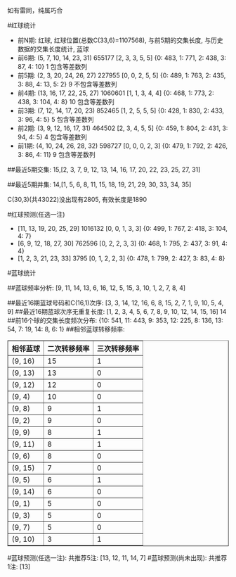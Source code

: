<!-- 
.. title: 双色球2015051期(2015-05-05)数据分析报告
.. slug: slott-2015051-2015-05-05-report
.. date: 2015-05-06 08:00:00 UTC+08:00
.. tags: Lottery
.. link: 
.. description: 
.. type: text
-->

如有雷同，纯属巧合

<!-- TEASER_END-->

#红球统计

- 前N期: 红球, 红球位置(总数C(33,6)=1107568), 与前5期的交集长度, 与历史数据的交集长度统计, 蓝球
- 前6期: (5, 7, 10, 14, 23, 31) 655177 [2, 3, 3, 5, 5] {0: 483, 1: 771, 2: 438, 3: 87, 4: 10} 1 包含等差数列
- 前5期: (2, 3, 20, 24, 26, 27) 227955 [0, 0, 2, 5, 5] {0: 489, 1: 763, 2: 435, 3: 88, 4: 13, 5: 2} 9 不包含等差数列
- 前4期: (13, 16, 17, 22, 25, 27) 1060601 [1, 1, 3, 4, 4] {0: 468, 1: 773, 2: 438, 3: 104, 4: 8} 10 包含等差数列
- 前3期: (7, 12, 14, 17, 20, 23) 852465 [1, 2, 5, 5, 5] {0: 428, 1: 830, 2: 433, 3: 96, 4: 5} 5 包含等差数列
- 前2期: (3, 9, 12, 16, 17, 31) 464502 [2, 3, 4, 5, 5] {0: 459, 1: 804, 2: 431, 3: 94, 4: 5} 4 包含等差数列
- 前1期: (4, 10, 24, 26, 28, 32) 598727 [0, 0, 0, 2, 3] {0: 479, 1: 792, 2: 426, 3: 86, 4: 11} 9 包含等差数列

##最近5期交集:
15,[2, 3, 7, 9, 12, 13, 14, 16, 17, 20, 22, 23, 25, 27, 31]

##最近5期并集:
14,[1, 5, 6, 8, 11, 15, 18, 19, 21, 29, 30, 33, 34, 35]

C(30,3)(共43022)没出现有2805, 
有效长度是1890

#红球预测(任选一注)

- [11, 13, 19, 20, 25, 29] 1016132 [0, 0, 1, 3, 3] {0: 499, 1: 767, 2: 418, 3: 104, 4: 7}
- [6, 9, 12, 18, 27, 30] 762596 [0, 2, 2, 3, 3] {0: 468, 1: 795, 2: 437, 3: 91, 4: 4}
- [1, 2, 3, 21, 23, 33] 3795 [0, 1, 2, 2, 3] {0: 478, 1: 799, 2: 427, 3: 83, 4: 8}

#蓝球统计

##蓝球频率分析:
[9, 11, 14, 13, 6, 16, 12, 5, 15, 3, 10, 1, 2, 7, 8, 4]

##最近16期蓝球号码和C(16,1)次序:
[3, 3, 14, 12, 16, 6, 8, 15, 2, 7, 1, 9, 10, 5, 4, 9]
##最近16期蓝球次序无重复长度:
[1, 2, 3, 4, 5, 6, 7, 8, 9, 10, 12, 14, 15, 16] 14
##前16个球的交集长度频次分布:
{10: 541, 11: 443, 9: 353, 12: 225, 8: 136, 13: 54, 7: 19, 14: 8, 6: 1}
##相邻蓝球转移频率:
<table border="1" class="table table-striped dataframe">
  <thead>
    <tr style="text-align: right;">
      <th>相邻蓝球</th>
      <th>二次转移频率</th>
      <th>三次转移频率</th>
    </tr>
  </thead>
  <tbody>
    <tr>
      <td>(9, 16)</td>
      <td>15</td>
      <td>1</td>
    </tr>
    <tr>
      <td>(9, 13)</td>
      <td>13</td>
      <td>0</td>
    </tr>
    <tr>
      <td>(9, 12)</td>
      <td>12</td>
      <td>0</td>
    </tr>
    <tr>
      <td>(9, 4)</td>
      <td>10</td>
      <td>0</td>
    </tr>
    <tr>
      <td>(9, 8)</td>
      <td>9</td>
      <td>1</td>
    </tr>
    <tr>
      <td>(9, 2)</td>
      <td>9</td>
      <td>0</td>
    </tr>
    <tr>
      <td>(9, 9)</td>
      <td>8</td>
      <td>1</td>
    </tr>
    <tr>
      <td>(9, 11)</td>
      <td>8</td>
      <td>1</td>
    </tr>
    <tr>
      <td>(9, 6)</td>
      <td>8</td>
      <td>0</td>
    </tr>
    <tr>
      <td>(9, 15)</td>
      <td>7</td>
      <td>0</td>
    </tr>
    <tr>
      <td>(9, 5)</td>
      <td>6</td>
      <td>1</td>
    </tr>
    <tr>
      <td>(9, 14)</td>
      <td>6</td>
      <td>0</td>
    </tr>
    <tr>
      <td>(9, 1)</td>
      <td>5</td>
      <td>0</td>
    </tr>
    <tr>
      <td>(9, 3)</td>
      <td>5</td>
      <td>0</td>
    </tr>
    <tr>
      <td>(9, 7)</td>
      <td>5</td>
      <td>0</td>
    </tr>
    <tr>
      <td>(9, 10)</td>
      <td>3</td>
      <td>1</td>
    </tr>
  </tbody>
</table>
#蓝球预测(任选一注):
共推荐5注: [13, 12, 11, 14, 7]
#蓝球预测(尚未出现):
共推荐1注: [13]

